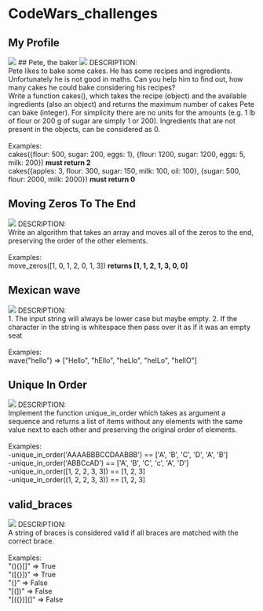 # CodeWars_challenges
## My Profile
<img src="https://github.com/atisamhaq123/CodeWars_challenges/blob/main/Profile/profile.PNG">
## Pete, the baker
<img src="https://github.com/atisamhaq123/CodeWars_challenges/blob/main/Peter_the_baker/imagex.PNG">
DESCRIPTION:
<br>
Pete likes to bake some cakes. He has some recipes and ingredients. Unfortunately he is not good in maths. Can you help him to find out, how many cakes he could bake considering his recipes?
<br>
Write a function cakes(), which takes the recipe (object) and the available ingredients (also an object) and returns the maximum number of cakes Pete can bake (integer). For simplicity there are no units for the amounts (e.g. 1 lb of flour or 200 g of sugar are simply 1 or 200). Ingredients that are not present in the objects, can be considered as 0.
<br>
<br>
Examples:
<br>
cakes({flour: 500, sugar: 200, eggs: 1}, {flour: 1200, sugar: 1200, eggs: 5, milk: 200})
<b>must return 2</b>
<br>
cakes({apples: 3, flour: 300, sugar: 150, milk: 100, oil: 100}, {sugar: 500, flour: 2000, milk: 2000})
<b>must return 0</b>
<br>

## Moving Zeros To The End
<img src="https://github.com/atisamhaq123/CodeWars_challenges/blob/main/Movin_%20Zeros_To_The%20_End/imagex.PNG">
DESCRIPTION:
<br>
Write an algorithm that takes an array and moves all of the zeros to the end, preserving the order of the other elements.
<br>
<br>
Examples:
<br>
move_zeros([1, 0, 1, 2, 0, 1, 3]) 
<b> returns [1, 1, 2, 1, 3, 0, 0] </b>

## Mexican wave
<img src="https://github.com/atisamhaq123/CodeWars_challenges/blob/main/Mexican%20wave/imagex.PNG">
DESCRIPTION:
<br>
 1.  The input string will always be lower case but maybe empty.
 2.  If the character in the string is whitespace then pass over it as if it was an empty seat
<br>
<br>
Examples:
<br>
wave("hello") => ["Hello", "hEllo", "heLlo", "helLo", "hellO"]

## Unique In Order
<img src="https://github.com/atisamhaq123/CodeWars_challenges/blob/main/Unique%20In%20Order/imagex.PNG">
DESCRIPTION:
<br>
Implement the function unique_in_order which takes as argument a sequence and returns a list of items without any elements with the same value next to each other and preserving the original order of elements.
<br>
<br>
Examples:
<br>
 -unique_in_order('AAAABBBCCDAABBB') == ['A', 'B', 'C', 'D', 'A', 'B']
 <br>
 -unique_in_order('ABBCcAD')         == ['A', 'B', 'C', 'c', 'A', 'D']
 <br>
 -unique_in_order([1, 2, 2, 3, 3])   == [1, 2, 3]
 <br>
 -unique_in_order((1, 2, 2, 3, 3))   == [1, 2, 3]
 <br>
 
## valid_braces
<img src="https://github.com/atisamhaq123/CodeWars_challenges/blob/main/Valid%20Braces/imagex.PNG">
DESCRIPTION:
<br>
A string of braces is considered valid if all braces are matched with the correct brace.
<br>
<br>
Examples:
<br>
"(){}[]"   =>  True
<br>
"([{}])"   =>  True
<br>
"(}"       =>  False
<br>
"[(])"     =>  False
<br>
"[({})](]" =>  False
